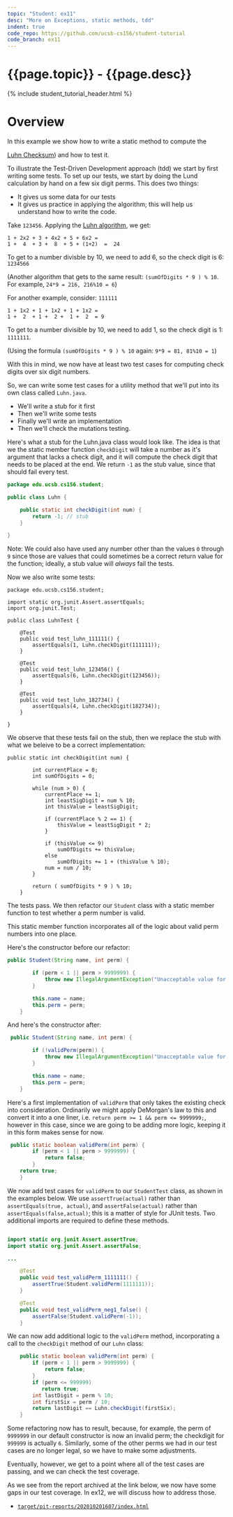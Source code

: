 ```yaml
---
topic: "Student: ex11"
desc: "More on Exceptions, static methods, tdd"
indent: true
code_repo: https://github.com/ucsb-cs156/student-tutorial
code_branch: ex11
---
```


# {{page.topic}} - {{page.desc}}

{% include student_tutorial_header.html %}

# Overview

In this example we show how to write a static method
to compute the

[Luhn Checksum](https://en.wikipedia.org/wiki/Luhn_algorithm)) and how to test it.

To illustrate the Test-Driven Development approach (tdd) we start by
first writing some tests.  To set up our tests, we start by doing
the Lund calculation by hand on a few six digit perms.   This does two things:
* It gives us some data for our tests
* It gives us practice in applying the algorithm; this will help us
  understand how to write the code.

Take `123456`.  Applying the [Luhn algorithm](https://en.wikipedia.org/wiki/Luhn_algorithm), we get:
 
```
1 + 2x2 + 3 + 4x2 + 5 + 6x2 =
1 +  4  + 3 +  8  + 5 + (1+2)  =  24
```

To get to a number divisble by 10, we need to add 6,
so the check digit is 6: `1234566`

(Another algorithm that gets to the same result: `(sumOfDigits * 9 ) % 10`.  For example, `24*9 = 216, 216%10 = 6`)


For another example, consider: `111111`

```
1 + 1x2 + 1 + 1x2 + 1 + 1x2 = 
1 +  2  + 1 +  2 +  1 +  2  = 9
```

To get to a number divisible by 10, we need to add 1,
so the check digit is 1: `1111111`.

(Using the formula  `(sumOfDigits * 9 ) % 10` again:   `9*9 = 81, 81%10 = 1`)

With this in mind, we now have at least two test cases
for computing check digits over six digit numbers.

So, we can write some test cases for a utility method
that we'll put into its own class called `Luhn.java`.

* We'll write a stub for it first
* Then we'll write some tests
* Finally we'll write an implementation
* Then we'll check the mutations testing.

Here's what a stub for the Luhn.java class would look like.  The idea is that we the static member function `checkDigit` will take a number as it's argument that lacks a check digit, and it will compute the check digit that needs to be placed at the end.   We return `-1` as the stub value, since that should fail every test.

```java
package edu.ucsb.cs156.student;

public class Luhn {

    public static int checkDigit(int num) {
    	return -1; // stub
    }

}
```

Note: We could also have used any number other than the values `0`
through `9` since those are values that could sometimes be a correct
return value for the function; ideally, a stub value will *always*
fail the tests.


Now we also write some tests:

```
package edu.ucsb.cs156.student;

import static org.junit.Assert.assertEquals;
import org.junit.Test;

public class LuhnTest {

    @Test
    public void test_luhn_111111() {
        assertEquals(1, Luhn.checkDigit(111111));
    }

    @Test
    public void test_luhn_123456() {
        assertEquals(6, Luhn.checkDigit(123456));
    }

    @Test
    public void test_luhn_182734() {
        assertEquals(4, Luhn.checkDigit(182734));
    }

}
```

We observe that these tests fail on the stub, then we replace the stub
with what we beleive to be a correct implementation:

```
public static int checkDigit(int num) {
        
        int currentPlace = 0;
        int sumOfDigits = 0;

        while (num > 0) {
            currentPlace += 1;
            int leastSigDigit = num % 10;
            int thisValue = leastSigDigit;

            if (currentPlace % 2 == 1) {
                thisValue = leastSigDigit * 2;
            }

            if (thisValue <= 9)
                sumOfDigits += thisValue;
            else
                sumOfDigits += 1 + (thisValue % 10);
            num = num / 10;
        }

        return ( sumOfDigits * 9 ) % 10;
    }
```

The tests pass.    We then refactor our `Student` class with
a static member function to test whether a perm number is valid.

This static member function incorporates all of the logic about
valid perm numbers into one place.

Here's the constructor before our refactor:


```java
public Student(String name, int perm) {

        if (perm < 1 || perm > 9999999) {
            throw new IllegalArgumentException("Unacceptable value for perm: " + perm);
        }

        this.name = name;
        this.perm = perm;
    }

```


And here's the constructor after:

```java
 public Student(String name, int perm) {

        if (!validPerm(perm)) {
            throw new IllegalArgumentException("Unacceptable value for perm: " + perm);
        }

        this.name = name;
        this.perm = perm;
    }
```

Here's a first implementation of `validPerm` that only
takes the existing check into consideration.  Ordinarily we might
apply DeMorgan's law to this and convert it into a one liner, i.e. `return perm >= 1 && perm <= 9999999;`, however in this case, since we are going to
be adding more logic, keeping it in this form makes sense for now.

```java
 public static boolean validPerm(int perm) {
        if (perm < 1 || perm > 9999999) {
            return false;
        }
	return true;
    }
```

We now add test cases for `validPerm` to our `StudentTest` class, as shown in the examples below.   We use `assertTrue(actual)` rather than `assertEquals(true, actual)`, and `assertFalse(actual)` rather than `assertEquals(false,actual)`; this is a matter of style for JUnit tests.   Two additional imports are required to define these methods.

```java

import static org.junit.Assert.assertTrue;
import static org.junit.Assert.assertFalse;

...

    @Test
    public void test_validPerm_1111111() {
        assertTrue(Student.validPerm(1111111));
    }

    @Test
    public void test_validPerm_neg1_false() {
        assertFalse(Student.validPerm(-1));
    }
```

We can now add additional logic to the `validPerm` method,
incorporating a call to the `checkDigit` method of our `Luhn` class:

```java
    public static boolean validPerm(int perm) {
        if (perm < 1 || perm > 9999999) {
            return false;
        }
        if (perm <= 999999)
           return true;
        int lastDigit = perm % 10;
        int firstSix = perm / 10;
        return lastDigit == Luhn.checkDigit(firstSix);
    }
```

Some refactoring now has to result, because, for example, the perm of
`9999999` in our default constructor is now an invalid perm; the
checkdigit for `999999` is actually `6`.  Similarly, some of the other
perms we had in our test cases are no longer legal, so we have to make
some adjustments.

Eventually, however, we get to a point where all of the test cases
are passing, and we can check the test coverage.

As we see from the report archived at the link below,
we now have some gaps in our test coverage.  In ex12, we will
discuss how to address those.

* [`target/pit-reports/202010201607/index.html`](target/pit-reports/202010201607/index.html)






  
